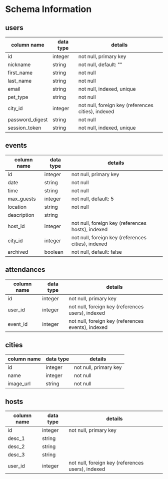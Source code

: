 # Schema Information

## users
column name     | data type | details
----------------|-----------|-----------------------
id              | integer   | not null, primary key
nickname        | string    | not null, default: ""
first_name      | string    | not null
last_name       | string    | not null
email           | string    | not null, indexed, unique
pet_type        | string    | not null
city_id         | integer   | not null, foreign key (references cities), indexed
password_digest | string    | not null
session_token   | string    | not null, indexed, unique

## events
column name | data type | details
------------|-----------|-----------------------
id          | integer   | not null, primary key
date        | string    | not null
time        | string    | not null
max_guests  | integer   | not null, default: 5
location    | string    | not null
description | string    |
host_id     | integer   | not null, foreign key (references hosts), indexed
city_id     | integer   | not null, foreign key (references cities), indexed
archived    | boolean   | not null, default: false

## attendances
column name | data type | details
------------|-----------|-----------------------
id          | integer   | not null, primary key
user_id     | integer   | not null, foreign key (references users), indexed
event_id    | integer   | not null, foreign key (references events), indexed

## cities
column name | data type | details
------------|-----------|-----------------------
id          | integer   | not null, primary key
name        | integer   | not null
image_url   | string    | not null

## hosts
column name | data type | details
------------|-----------|-----------------------
id          | integer   | not null, primary key
desc_1      | string    |
desc_2      | string    |
desc_3      | string    |
user_id     | integer   | not null, foreign key (references users), indexed
